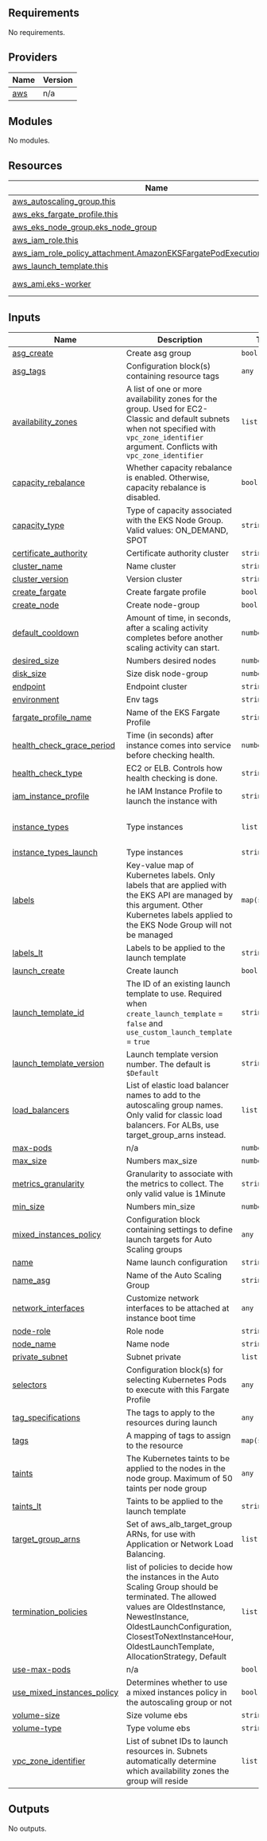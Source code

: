 ## Requirements

No requirements.

## Providers

| Name | Version |
|------|---------|
| <a name="provider_aws"></a> [aws](#provider\_aws) | n/a |

## Modules

No modules.

## Resources

| Name | Type |
|------|------|
| [aws_autoscaling_group.this](https://registry.terraform.io/providers/hashicorp/aws/latest/docs/resources/autoscaling_group) | resource |
| [aws_eks_fargate_profile.this](https://registry.terraform.io/providers/hashicorp/aws/latest/docs/resources/eks_fargate_profile) | resource |
| [aws_eks_node_group.eks_node_group](https://registry.terraform.io/providers/hashicorp/aws/latest/docs/resources/eks_node_group) | resource |
| [aws_iam_role.this](https://registry.terraform.io/providers/hashicorp/aws/latest/docs/resources/iam_role) | resource |
| [aws_iam_role_policy_attachment.AmazonEKSFargatePodExecutionRolePolicy](https://registry.terraform.io/providers/hashicorp/aws/latest/docs/resources/iam_role_policy_attachment) | resource |
| [aws_launch_template.this](https://registry.terraform.io/providers/hashicorp/aws/latest/docs/resources/launch_template) | resource |
| [aws_ami.eks-worker](https://registry.terraform.io/providers/hashicorp/aws/latest/docs/data-sources/ami) | data source |

## Inputs

| Name | Description | Type | Default | Required |
|------|-------------|------|---------|:--------:|
| <a name="input_asg_create"></a> [asg\_create](#input\_asg\_create) | Create asg group | `bool` | `false` | no |
| <a name="input_asg_tags"></a> [asg\_tags](#input\_asg\_tags) | Configuration block(s) containing resource tags | `any` | `[]` | no |
| <a name="input_availability_zones"></a> [availability\_zones](#input\_availability\_zones) | A list of one or more availability zones for the group. Used for EC2-Classic and default subnets when not specified with `vpc_zone_identifier` argument. Conflicts with `vpc_zone_identifier` | `list(string)` | `null` | no |
| <a name="input_capacity_rebalance"></a> [capacity\_rebalance](#input\_capacity\_rebalance) | Whether capacity rebalance is enabled. Otherwise, capacity rebalance is disabled. | `bool` | `false` | no |
| <a name="input_capacity_type"></a> [capacity\_type](#input\_capacity\_type) | Type of capacity associated with the EKS Node Group. Valid values: ON\_DEMAND, SPOT | `string` | `"ON_DEMAND"` | no |
| <a name="input_certificate_authority"></a> [certificate\_authority](#input\_certificate\_authority) | Certificate authority cluster | `string` | `""` | no |
| <a name="input_cluster_name"></a> [cluster\_name](#input\_cluster\_name) | Name cluster | `string` | `null` | no |
| <a name="input_cluster_version"></a> [cluster\_version](#input\_cluster\_version) | Version cluster | `string` | `""` | no |
| <a name="input_create_fargate"></a> [create\_fargate](#input\_create\_fargate) | Create fargate profile | `bool` | `false` | no |
| <a name="input_create_node"></a> [create\_node](#input\_create\_node) | Create node-group | `bool` | `true` | no |
| <a name="input_default_cooldown"></a> [default\_cooldown](#input\_default\_cooldown) | Amount of time, in seconds, after a scaling activity completes before another scaling activity can start. | `number` | `null` | no |
| <a name="input_desired_size"></a> [desired\_size](#input\_desired\_size) | Numbers desired nodes | `number` | `1` | no |
| <a name="input_disk_size"></a> [disk\_size](#input\_disk\_size) | Size disk node-group | `number` | `20` | no |
| <a name="input_endpoint"></a> [endpoint](#input\_endpoint) | Endpoint cluster | `string` | `""` | no |
| <a name="input_environment"></a> [environment](#input\_environment) | Env tags | `string` | `null` | no |
| <a name="input_fargate_profile_name"></a> [fargate\_profile\_name](#input\_fargate\_profile\_name) | Name of the EKS Fargate Profile | `string` | `""` | no |
| <a name="input_health_check_grace_period"></a> [health\_check\_grace\_period](#input\_health\_check\_grace\_period) | Time (in seconds) after instance comes into service before checking health. | `number` | `300` | no |
| <a name="input_health_check_type"></a> [health\_check\_type](#input\_health\_check\_type) | EC2 or ELB. Controls how health checking is done. | `string` | `"EC2"` | no |
| <a name="input_iam_instance_profile"></a> [iam\_instance\_profile](#input\_iam\_instance\_profile) | he IAM Instance Profile to launch the instance with | `string` | `null` | no |
| <a name="input_instance_types"></a> [instance\_types](#input\_instance\_types) | Type instances | `list(string)` | <pre>[<br>  "t3.micro"<br>]</pre> | no |
| <a name="input_instance_types_launch"></a> [instance\_types\_launch](#input\_instance\_types\_launch) | Type instances | `string` | `"t3.micro"` | no |
| <a name="input_labels"></a> [labels](#input\_labels) | Key-value map of Kubernetes labels. Only labels that are applied with the EKS API are managed by this argument. Other Kubernetes labels applied to the EKS Node Group will not be managed | `map(string)` | `null` | no |
| <a name="input_labels_lt"></a> [labels\_lt](#input\_labels\_lt) | Labels to be applied to the launch template | `string` | `""` | no |
| <a name="input_launch_create"></a> [launch\_create](#input\_launch\_create) | Create launch | `bool` | `false` | no |
| <a name="input_launch_template_id"></a> [launch\_template\_id](#input\_launch\_template\_id) | The ID of an existing launch template to use. Required when `create_launch_template` = `false` and `use_custom_launch_template` = `true` | `string` | `""` | no |
| <a name="input_launch_template_version"></a> [launch\_template\_version](#input\_launch\_template\_version) | Launch template version number. The default is `$Default` | `string` | `null` | no |
| <a name="input_load_balancers"></a> [load\_balancers](#input\_load\_balancers) | List of elastic load balancer names to add to the autoscaling group names. Only valid for classic load balancers. For ALBs, use target\_group\_arns instead. | `list(string)` | `[]` | no |
| <a name="input_max-pods"></a> [max-pods](#input\_max-pods) | n/a | `number` | `17` | no |
| <a name="input_max_size"></a> [max\_size](#input\_max\_size) | Numbers max\_size | `number` | `2` | no |
| <a name="input_metrics_granularity"></a> [metrics\_granularity](#input\_metrics\_granularity) | Granularity to associate with the metrics to collect. The only valid value is 1Minute | `string` | `"1Minute"` | no |
| <a name="input_min_size"></a> [min\_size](#input\_min\_size) | Numbers min\_size | `number` | `1` | no |
| <a name="input_mixed_instances_policy"></a> [mixed\_instances\_policy](#input\_mixed\_instances\_policy) | Configuration block containing settings to define launch targets for Auto Scaling groups | `any` | `null` | no |
| <a name="input_name"></a> [name](#input\_name) | Name launch configuration | `string` | `""` | no |
| <a name="input_name_asg"></a> [name\_asg](#input\_name\_asg) | Name of the Auto Scaling Group | `string` | `""` | no |
| <a name="input_network_interfaces"></a> [network\_interfaces](#input\_network\_interfaces) | Customize network interfaces to be attached at instance boot time | `any` | `[]` | no |
| <a name="input_node-role"></a> [node-role](#input\_node-role) | Role node | `string` | `""` | no |
| <a name="input_node_name"></a> [node\_name](#input\_node\_name) | Name node | `string` | `null` | no |
| <a name="input_private_subnet"></a> [private\_subnet](#input\_private\_subnet) | Subnet private | `list(any)` | `[]` | no |
| <a name="input_selectors"></a> [selectors](#input\_selectors) | Configuration block(s) for selecting Kubernetes Pods to execute with this Fargate Profile | `any` | `[]` | no |
| <a name="input_tag_specifications"></a> [tag\_specifications](#input\_tag\_specifications) | The tags to apply to the resources during launch | `any` | `[]` | no |
| <a name="input_tags"></a> [tags](#input\_tags) | A mapping of tags to assign to the resource | `map(string)` | `{}` | no |
| <a name="input_taints"></a> [taints](#input\_taints) | The Kubernetes taints to be applied to the nodes in the node group. Maximum of 50 taints per node group | `any` | `{}` | no |
| <a name="input_taints_lt"></a> [taints\_lt](#input\_taints\_lt) | Taints to be applied to the launch template | `string` | `""` | no |
| <a name="input_target_group_arns"></a> [target\_group\_arns](#input\_target\_group\_arns) | Set of aws\_alb\_target\_group ARNs, for use with Application or Network Load Balancing. | `list(string)` | `[]` | no |
| <a name="input_termination_policies"></a> [termination\_policies](#input\_termination\_policies) | list of policies to decide how the instances in the Auto Scaling Group should be terminated. The allowed values are OldestInstance, NewestInstance, OldestLaunchConfiguration, ClosestToNextInstanceHour, OldestLaunchTemplate, AllocationStrategy, Default | `list(string)` | <pre>[<br>  "OldestInstance"<br>]</pre> | no |
| <a name="input_use-max-pods"></a> [use-max-pods](#input\_use-max-pods) | n/a | `bool` | `false` | no |
| <a name="input_use_mixed_instances_policy"></a> [use\_mixed\_instances\_policy](#input\_use\_mixed\_instances\_policy) | Determines whether to use a mixed instances policy in the autoscaling group or not | `bool` | `false` | no |
| <a name="input_volume-size"></a> [volume-size](#input\_volume-size) | Size volume ebs | `string` | `""` | no |
| <a name="input_volume-type"></a> [volume-type](#input\_volume-type) | Type volume ebs | `string` | `""` | no |
| <a name="input_vpc_zone_identifier"></a> [vpc\_zone\_identifier](#input\_vpc\_zone\_identifier) | List of subnet IDs to launch resources in. Subnets automatically determine which availability zones the group will reside | `list(string)` | `null` | no |

## Outputs

No outputs.
